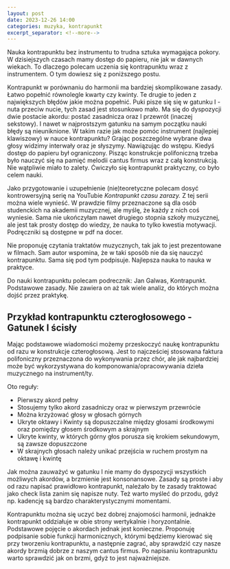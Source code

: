 ```yaml
---
layout: post
date: 2023-12-26 14:00
categories: muzyka, kontrapunkt
excerpt_separator: <!--more-->
---
```

Nauka kontrapunktu bez instrumentu to trudna sztuka wymagająca pokory. W dzisiejszych czasach mamy dostęp do papieru, nie jak w dawnych wiekach. To dlaczego polecam uczenia się kontrapunktu wraz z instrumentem. O tym dowiesz się z poniższego postu.

<!--more-->

Kontrapunkt w porównaniu do harmonii ma bardziej skomplikowane zasady. Łatwo popełnić równolegle kwarty czy kwinty. Te drugie to jeden z największych błędów jakie można popełnić. Puki pisze się się w gatunku I - nuta przeciw nucie, tych zasad jest stosunkowo mało. Ma się do dyspozycji dwie postacie akordu: postać zasadnicza oraz I przewrót (inaczej sekstowy). I nawet w najprostszym gatunku na samym początku nauki błędy są nieuniknione. W takim razie jak może pomóc instrument (najlepiej klawiszowy) w nauce kontrapunktu? Grając poszczególne wybrane dwa głosy widzimy interwały oraz je słyszymy. Nawiązując do wstępu. Kiedyś dostęp do papieru był ograniczony. Pisząc konstrukcje polifoniczną trzeba było nauczyć się na pamięć melodii cantus firmus wraz z całą konstrukcją. Nie wątpliwie miało to zalety. Ćwiczyło się kontrapunkt praktyczny, co było celem nauki.

Jako przygotowanie i uzupełnienie (nie)teoretyczne polecam dosyć kontrowersyjną serię na YouTubie *Kontrapunkt czasu zarazy.* Z tej serii można wiele wynieść. W prawdzie filmy przeznaczone są dla osób studenckich na akademii muzycznej, ale myślę, że każdy z nich coś wyniesie. Sama nie ukończyłam nawet drugiego stopnia szkoły muzycznej, ale jest tak prosty dostęp do wiedzy, że nauka to tylko kwestia motywacji. Podręczniki są dostępne w pdf na docer.

Nie proponuję czytania traktatów muzycznych, tak jak to jest prezentowane w filmach. Sam autor wspomina, że w taki sposób nie da się nauczyć kontrapunktu. Sama się pod tym podpisuje. Najlepsza nauka to nauka w praktyce.

Do nauki kontrapunktu polecam podrecznik: Jan Galwas, Kontrapunkt. Podstawowe zasady. Nie zawiera on aż tak wiele analiz, do których można dojść przez praktykę.

## Przykład kontrapunktu czterogłosowego - Gatunek I ścisły

Mając podstawowe wiadomości możemy przeskoczyć naukę kontrapunktu od razu w konstrukcje czterogłosową. Jest to najcześciej stosowana faktura polifoniczny przeznaczona do wykonywania przez chór, ale jak najbardziej może być wykorzystywana do komponowania/opracowywania dzieła muzycznego na instrument/ty.

Oto reguły:

- Pierwszy akord pełny
- Stosujemy tylko akord zasadniczy oraz w pierwszym przewrócie
- Można krzyżować głosy w głosach górnych
- Ukryte oktawy i Kwinty są dopuszczalne między głosami środkowymi oraz pomiędzy głosem środkowym a skrajnym
- Ukryte kwinty, w których górny głos porusza się krokiem sekundowym, są zawsze dopuszczone
- W skrajnych głosach należy unikać przejścia w ruchem prostym na oktawę i kwintę

Jak można zauważyć w gatunku I nie mamy do dyspozycji wszystkich możliwych akordów, a brzmienie jest konsonansowe. Zasady są proste i aby od razu napisać prawidłowo kontrapunkt, należało by te zasady traktować jako check lista zanim się napisze nuty. Też warto myśleć do przodu, gdyż np. kadencję są bardzo charakterystycznymi momentami.

Kontrapunktu można się uczyć bez dobrej znajomości harmonii, jednakże kontrapunkt oddziałuje w obie strony wertykalnie i horyzontalnie. Podstawowe pojęcie o akordach jednak jest konieczne. Proponuję podpisanie sobie funkcji harmonicznych, którymi będziemy kierować się przy tworzeniu kontrapunktu, a następnie zagrać, aby sprawdzić czy nasze akordy brzmią dobrze z naszym cantus firmus. Po napisaniu kontrapunktu warto sprawdzić jak on brzmi, gdyż to jest najważniejsze. 
